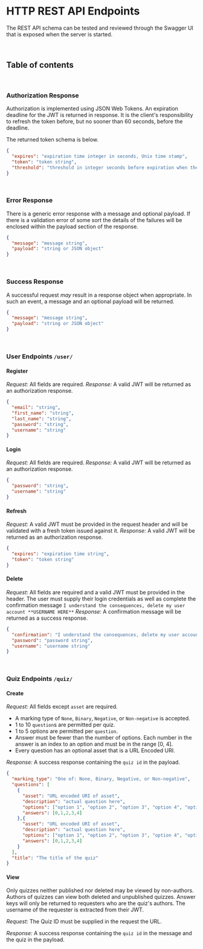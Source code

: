 # HTTP REST API Endpoints

The REST API schema can be tested and reviewed through the Swagger UI that is exposed when the server is started.

<br/>

## Table of contents


<br/>

### Authorization Response

Authorization is implemented using JSON Web Tokens. An expiration deadline for the JWT is returned in response. It is 
the client's responsibility to refresh the token before, but no sooner than 60 seconds, before the deadline.

The returned token schema is below.

```json
{
  "expires": "expiration time integer in seconds, Unix time stamp",
  "token": "token string",
  "threshold": "threshold in integer seconds before expiration when the token can be refreshed"
}
```

<br/>

### Error Response

There is a generic error response with a message and optional payload. If there is a validation error of some sort the
details of the failures will be enclosed within the payload section of the response.

```json
{
  "message": "message string",
  "payload": "string or JSON object"
}
```

<br/>

### Success Response

A successful request _may_ result in a response object when appropriate. In such an event, a message and an optional
payload will be returned.

```json
{
  "message": "message string",
  "payload": "string or JSON object"
}
```

<br/>

### User Endpoints `/user/`

#### Register

_Request:_ All fields are required.
_Response:_ A valid JWT will be returned as an authorization response. 

```json
{
  "email": "string",
  "first_name": "string",
  "last_name": "string",
  "password": "string",
  "username": "string"
}
```

#### Login

_Request:_ All fields are required. 
_Response:_ A valid JWT will be returned as an authorization response. 

```json
{
  "password": "string",
  "username": "string"
}
```

#### Refresh

_Request:_ A valid JWT must be provided in the request header and will be validated with a fresh token issued against it. 
_Response:_ A valid JWT will be returned as an authorization response. 

```json
{
  "expires": "expiration time string",
  "token": "token string"
}
```

#### Delete

_Request:_ All fields are required and a valid JWT must be provided in the header. The user must supply their login
           credentials as well as complete the confirmation message `I understand the consequences, delete my user
           account **USERNAME HERE**`
_Response:_ A confirmation message will be returned as a success response. 

```json
{
  "confirmation": "I understand the consequences, delete my user account <USERNAME HERE>",
  "password": "password string",
  "username": "username string"
}
```

<br/>

### Quiz Endpoints `/quiz/`

#### Create

_Request:_ All fields except `asset` are required.
- A marking type of `None`, `Binary`, `Negative`, or `Non-negative` is accepted.
- 1 to 10 `question`s are permitted per quiz.
- 1 to 5 options are permitted per `question`.
- Answer must be fewer than the number of options. Each number in the answer is an index to an option and must be in the range [0, 4].
- Every question has an optional asset that is a URL Encoded URI.

_Response:_ A success response containing the `quiz id` in the payload.

```json
{
  "marking_type": "One of: None, Binary, Negative, or Non-negative",
  "questions": [
    {
      "asset": "URL encoded URI of asset",
      "description": "actual question here",
      "options": ["option 1", "option 2", "option 3", "option 4", "option 5"],
      "answers": [0,1,2,3,4]
    },{
      "asset": "URL encoded URI of asset",
      "description": "actual question here",
      "options": ["option 1", "option 2", "option 3", "option 4", "option 5"],
      "answers": [0,1,2,3,4]
    }
  ],
  "title": "The title of the quiz"
}
```

#### View

Only quizzes neither published nor deleted may be viewed by non-authors. Authors of quizzes can view both deleted and
unpublished quizzes. Answer keys will only be returned to requesters who are the quiz's authors. The username of the
requester is extracted from their JWT.

_Request:_ The Quiz ID must be supplied in the request the URL.

_Response:_ A success response containing the `quiz id` in the message and the quiz in the payload.

